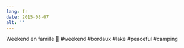 ```yaml
---
lang: fr
date: 2015-08-07
alt: ''
---
```


Weekend en famille 🙋 #weekend #bordaux #lake #peaceful #camping
